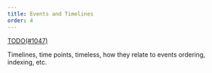 ```yaml
---
title: Events and Timelines
order: 4
---
```


[TODO(#1047)](https://github.com/rerun-io/rerun/issues/1047)

Timelines, time points, timeless, how they relate to events
ordering, indexing, etc.